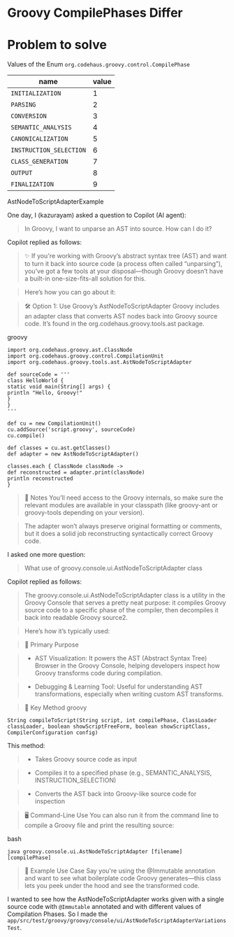 # Groovy CompilePhases Differ

# Problem to solve

Values of the Enum `org.codehaus.groovy.control.CompilePhase`

|name|value|
|----|-----|
|`INITIALIZATION`|1|
|`PARSING`|2|
|`CONVERSION`|3|
|`SEMANTIC_ANALYSIS`|4|
|`CANONICALIZATION`|5|
|`INSTRUCTION_SELECTION`|6|
|`CLASS_GENERATION`|7|
|`OUTPUT`|8|
|`FINALIZATION`|9|


AstNodeToScriptAdapterExample

One day, I (kazurayam) asked a question to Copilot (AI agent):

>In Groovy, I want to unparse an AST into source. How can I do it?

Copilot replied as follows:

>✨ If you're working with Groovy’s abstract syntax tree (AST) and want to turn it back into source code (a process often called “unparsing”), you’ve got a few tools at your disposal—though Groovy doesn’t have a built-in one-size-fits-all solution for this.

>Here’s how you can go about it:

>🛠 Option 1: Use Groovy’s AstNodeToScriptAdapter
Groovy includes an adapter class that converts AST nodes back into Groovy source code. It’s found in the org.codehaus.groovy.tools.ast package.

groovy
```
import org.codehaus.groovy.ast.ClassNode
import org.codehaus.groovy.control.CompilationUnit
import org.codehaus.groovy.tools.ast.AstNodeToScriptAdapter

def sourceCode = '''
class HelloWorld {
static void main(String[] args) {
println "Hello, Groovy!"
}
}
'''

def cu = new CompilationUnit()
cu.addSource('script.groovy', sourceCode)
cu.compile()

def classes = cu.ast.getClasses()
def adapter = new AstNodeToScriptAdapter()

classes.each { ClassNode classNode ->
def reconstructed = adapter.print(classNode)
println reconstructed
}
```

>🧩 Notes
You’ll need access to the Groovy internals, so make sure the relevant modules are available in your classpath (like groovy-ant or groovy-tools depending on your version).

>The adapter won’t always preserve original formatting or comments, but it does a solid job reconstructing syntactically correct Groovy code.

I asked one more question:

>What use of groovy.console.ui.AstNodeToScriptAdapter class

Copilot replied as follows:

>The groovy.console.ui.AstNodeToScriptAdapter class is a utility in the Groovy Console that serves a pretty neat purpose: it compiles Groovy source code to a specific phase of the compiler, then decompiles it back into readable Groovy source2.

>Here’s how it’s typically used:

>🧠 Primary Purpose

>- AST Visualization: It powers the AST (Abstract Syntax Tree) Browser in the Groovy Console, helping developers inspect how Groovy transforms code during compilation.

>- Debugging & Learning Tool: Useful for understanding AST transformations, especially when writing custom AST transforms.

>🔧 Key Method
groovy
```
String compileToScript(String script, int compilePhase, ClassLoader classLoader, boolean showScriptFreeForm, boolean showScriptClass, CompilerConfiguration config)
```

This method:

>- Takes Groovy source code as input

>- Compiles it to a specified phase (e.g., SEMANTIC_ANALYSIS, INSTRUCTION_SELECTION)

>- Converts the AST back into Groovy-like source code for inspection

>🖥️ Command-Line Use
You can also run it from the command line to compile a Groovy file and print the resulting source:

bash
```
java groovy.console.ui.AstNodeToScriptAdapter [filename] [compilePhase]
```


>🧪 Example Use Case
Say you're using the @Immutable annotation and want to see what boilerplate code Groovy generates—this class lets you peek under the hood and see the transformed code.

I wanted to see how the AstNodeToScriptAdapter works given with a single source code with `@Immutable` annotated and with different values of Compilation Phases. So I made the `app/src/test/groovy/groovy/console/ui/AstNodeToScriptAdapterVariationsTest`.
